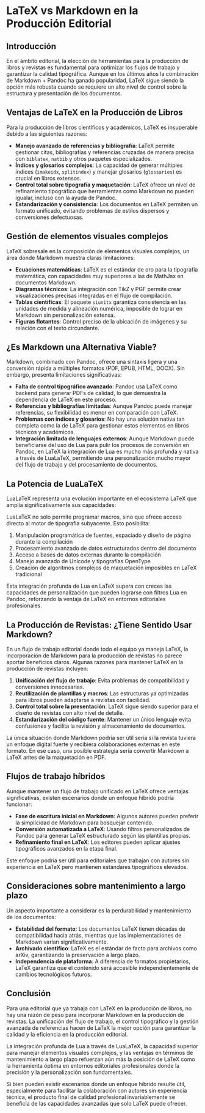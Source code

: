 # LaTeX vs Markdown en la Producción Editorial

## Introducción
En el ámbito editorial, la elección de herramientas para la producción de libros y revistas es fundamental para optimizar los flujos de trabajo y garantizar la calidad tipográfica. Aunque en los últimos años la combinación de Markdown + Pandoc ha ganado popularidad, LaTeX sigue siendo la opción más robusta cuando se requiere un alto nivel de control sobre la estructura y presentación de los documentos.

## Ventajas de LaTeX en la Producción de Libros
Para la producción de libros científicos y académicos, LaTeX es insuperable debido a las siguientes razones:

- **Manejo avanzado de referencias y bibliografía**: LaTeX permite gestionar citas, bibliografías y referencias cruzadas de manera precisa con `biblatex`, `natbib` y otros paquetes especializados.
- **Índices y glosarios complejos**: La capacidad de generar múltiples índices (`imakeidx`, `splitindex`) y manejar glosarios (`glossaries`) es crucial en libros extensos.
- **Control total sobre tipografía y maquetación**: LaTeX ofrece un nivel de refinamiento tipográfico que herramientas como Markdown no pueden igualar, incluso con la ayuda de Pandoc.
- **Estandarización y consistencia**: Los documentos en LaTeX permiten un formato unificado, evitando problemas de estilos dispersos y conversiones defectuosas.

## Gestión de elementos visuales complejos

LaTeX sobresale en la composición de elementos visuales complejos, un área donde Markdown muestra claras limitaciones:

- **Ecuaciones matemáticas**: LaTeX es el estándar de oro para la tipografía matemática, con capacidades muy superiores a las de MathJax en documentos Markdown.
- **Diagramas técnicos**: La integración con TikZ y PGF permite crear visualizaciones precisas integradas en el flujo de compilación.
- **Tablas científicas**: El paquete `siunitx` garantiza consistencia en las unidades de medida y alineación numérica, imposible de lograr en Markdown sin personalización extensa.
- **Figuras flotantes**: Control preciso de la ubicación de imágenes y su relación con el texto circundante.

## ¿Es Markdown una Alternativa Viable?
Markdown, combinado con Pandoc, ofrece una sintaxis ligera y una conversión rápida a múltiples formatos (PDF, EPUB, HTML, DOCX). Sin embargo, presenta limitaciones significativas:

- **Falta de control tipográfico avanzado**: Pandoc usa LaTeX como backend para generar PDFs de calidad, lo que demuestra la dependencia de LaTeX en este proceso.
- **Referencias y bibliografías limitadas**: Aunque Pandoc puede manejar referencias, su flexibilidad es menor en comparación con LaTeX.
- **Problemas con índices y glosarios**: No hay una solución nativa tan completa como la de LaTeX para gestionar estos elementos en libros técnicos y académicos.
- **Integración limitada de lenguajes externos**: Aunque Markdown puede beneficiarse del uso de Lua para pulir los procesos de conversión en Pandoc, en LaTeX la integración de Lua es mucho más profunda y nativa a través de LuaLaTeX, permitiendo una personalización mucho mayor del flujo de trabajo y del procesamiento de documentos.

## La Potencia de LuaLaTeX

LuaLaTeX representa una evolución importante en el ecosistema LaTeX que amplía significativamente sus capacidades:

LuaLaTeX no solo permite programar macros, sino que ofrece acceso directo al motor de tipografía subyacente. Esto posibilita:

1. Manipulación programática de fuentes, espaciado y diseño de página durante la compilación
2. Procesamiento avanzado de datos estructurados dentro del documento
3. Acceso a bases de datos externas durante la compilación
4. Manejo avanzado de Unicode y tipografías OpenType
5. Creación de algoritmos complejos de maquetación imposibles en LaTeX tradicional

Esta integración profunda de Lua en LaTeX supera con creces las capacidades de personalización que pueden lograrse con filtros Lua en Pandoc, reforzando la ventaja de LaTeX en entornos editoriales profesionales.

## La Producción de Revistas: ¿Tiene Sentido Usar Markdown?
En un flujo de trabajo editorial donde todo el equipo ya maneja LaTeX, la incorporación de Markdown para la producción de revistas no parece aportar beneficios claros. Algunas razones para mantener LaTeX en la producción de revistas incluyen:

1. **Unificación del flujo de trabajo**: Evita problemas de compatibilidad y conversiones innecesarias.
2. **Reutilización de plantillas y macros**: Las estructuras ya optimizadas para libros pueden adaptarse a revistas con facilidad.
3. **Control total sobre la presentación**: LaTeX sigue siendo superior para el diseño de revistas con alto nivel de detalle.
4. **Estandarización del código fuente**: Mantener un único lenguaje evita confusiones y facilita la revisión y almacenamiento de documentos.

La única situación donde Markdown podría ser útil sería si la revista tuviera un enfoque digital fuerte y recibiera colaboraciones externas en este formato. En ese caso, una posible estrategia sería convertir Markdown a LaTeX antes de la maquetación en PDF.

## Flujos de trabajo híbridos

Aunque mantener un flujo de trabajo unificado en LaTeX ofrece ventajas significativas, existen escenarios donde un enfoque híbrido podría funcionar:

- **Fase de escritura inicial en Markdown**: Algunos autores pueden preferir la simplicidad de Markdown para bosquejar contenido.
- **Conversión automatizada a LaTeX**: Usando filtros personalizados de Pandoc para generar LaTeX estructurado según las plantillas propias.
- **Refinamiento final en LaTeX**: Los editores pueden aplicar ajustes tipográficos avanzados en la etapa final.

Este enfoque podría ser útil para editoriales que trabajan con autores sin experiencia en LaTeX pero mantienen estándares tipográficos elevados.

## Consideraciones sobre mantenimiento a largo plazo

Un aspecto importante a considerar es la perdurabilidad y mantenimiento de los documentos:

- **Estabilidad del formato**: Los documentos LaTeX tienen décadas de compatibilidad hacia atrás, mientras que las implementaciones de Markdown varían significativamente.
- **Archivado científico**: LaTeX es el estándar de facto para archivos como arXiv, garantizando la preservación a largo plazo.
- **Independencia de plataforma**: A diferencia de formatos propietarios, LaTeX garantiza que el contenido será accesible independientemente de cambios tecnológicos futuros.

## Conclusión
Para una editorial que ya trabaja con LaTeX en la producción de libros, no hay una razón de peso para incorporar Markdown en la producción de revistas. La unificación del flujo de trabajo, el control tipográfico y la gestión avanzada de referencias hacen de LaTeX la mejor opción para garantizar la calidad y la eficiencia en la producción editorial. 

La integración profunda de Lua a través de LuaLaTeX, la capacidad superior para manejar elementos visuales complejos, y las ventajas en términos de mantenimiento a largo plazo refuerzan aún más la posición de LaTeX como la herramienta óptima en entornos editoriales profesionales donde la precisión y la personalización son fundamentales.

Si bien pueden existir escenarios donde un enfoque híbrido resulte útil, especialmente para facilitar la colaboración con autores sin experiencia técnica, el producto final de calidad profesional invariablemente se beneficia de las capacidades avanzadas que solo LaTeX puede ofrecer.